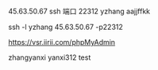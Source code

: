 
### 

45.63.50.67
ssh 端口 22312
yzhang
aajjffkk

ssh -l yzhang 45.63.50.67 -p22312


https://vsr.iirii.com/phpMyAdmin

zhangyanxi
yanxi312
test